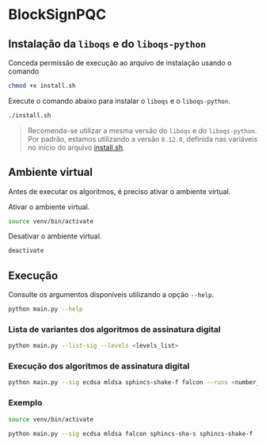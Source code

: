 # BlockSignPQC

## Instalação da `liboqs` e do `liboqs-python`

Conceda permissão de execução ao arquivo de instalação usando o comando
```bash
chmod +x install.sh
```

Execute o comando abaixo para instalar o `liboqs` e o `liboqs-python`.
```bash
./install.sh
```

>Recomenda-se utilizar a mesma versão do `liboqs` e do `liboqs-python`. Por padrão, estamos utilizando a versão `0.12.0`, definida nas variáveis no início do arquivo [install.sh](./install.sh).

## Ambiente virtual

Antes de executar os algoritmos, é preciso ativar o ambiente virtual.

Ativar o ambiente virtual.
```bash
source venv/bin/activate
```

Desativar o ambiente virtual.
```bash
deactivate
```

## Execução

Consulte os argumentos disponíveis utilizando a opção `--help`.

```bash
python main.py --help
```

### Lista de variantes dos algoritmos de assinatura digital

```bash
python main.py --list-sig --levels <levels_list>
```

### Execução dos algoritmos de assinatura digital

```bash
python main.py --sig ecdsa mldsa sphincs-shake-f falcon --runs <number_of_executions> --warp-up <number_of_executions> --levels <levels_list>
```

### Exemplo

```bash
source venv/bin/activate
```

```bash
python main.py --sig ecdsa mldsa falcon sphincs-sha-s sphincs-shake-f --runs 5 --warm-up 5 --levels 1 3 5
```
